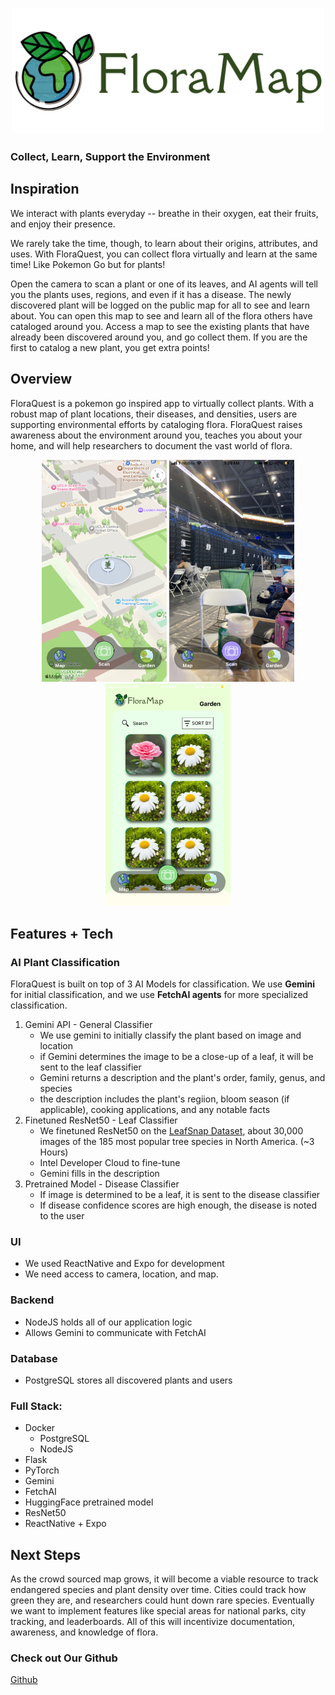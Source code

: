 <p align="center">
  <img src="https://github.com/jeanbaptistedebize/LaHacks/blob/main/floramap.png?raw=true" width="500"/>
</p>

### Collect, Learn, Support the Environment

## Inspiration
We interact with plants everyday -- breathe in their oxygen, eat their fruits, and enjoy their presence. 

We rarely take the time, though, to learn about their origins, attributes, and uses. With FloraQuest, you can collect flora virtually and learn at the same time! Like Pokemon Go but for plants!

Open the camera to scan a plant or one of its leaves, and AI agents will tell you the plants uses, regions, and even if it has a disease. 
The newly discovered plant will be logged on the public map for all to see and learn about. You can open this map to see and learn all of the flora others have cataloged around you.
Access a map to see the existing plants that have already been discovered around you, and go collect them. 
If you are the first to catalog a new plant, you get extra points!

## Overview
FloraQuest is a pokemon go inspired app to virtually collect plants. With a robust map of plant locations, their diseases, and densities, users are supporting environmental efforts by cataloging flora. 
FloraQuest raises awareness about the environment around you, teaches you about your home, and will help researchers to document the vast world of flora.

<p align="center">
  <img src="https://github.com/jeanbaptistedebize/LaHacks/blob/main/map.png?raw=true" width="200">
  <img src="https://github.com/jeanbaptistedebize/LaHacks/blob/main/camera.png?raw=true" width="200">
  <img src="https://github.com/jeanbaptistedebize/LaHacks/blob/main/garden.png?raw=true" width="200">
  <!--
  <img src="camera.png?raw=true" width="200">
  <img src="map.png?raw=true" width="200">
  <img src="garden.png?raw=true" width="200">
  -->
</p>

## Features + Tech

### AI Plant Classification

FloraQuest is built on top of 3 AI Models for classification. We use **Gemini** for initial classification, and we use **FetchAI agents** for more specialized classification.
1. Gemini API - General Classifier
    - We use gemini to initially classify the plant based on image and location
    - if Gemini determines the image to be a close-up of a leaf, it will be sent to the leaf classifier
    - Gemini returns a description and the plant's order, family, genus, and species
    - the description includes the plant's regiion, bloom season (if applicable), cooking applications, and any notable facts
2. Finetuned ResNet50 - Leaf Classifier
    - We finetuned ResNet50 on the [LeafSnap Dataset](https://leafsnap.com/dataset/), about 30,000 images of the 185 most popular tree species in North America. (~3 Hours)
    - Intel Developer Cloud to fine-tune
    - Gemini fills in the description
3. Pretrained Model - Disease Classifier
    - If image is determined to be a leaf, it is sent to the disease classifier 
    - If disease confidence scores are high enough, the disease is noted to the user

### UI

- We used ReactNative and Expo for development
- We need access to camera, location, and map.

### Backend

- NodeJS holds all of our application logic
- Allows Gemini to communicate with FetchAI

### Database

- PostgreSQL stores all discovered plants and users

### Full Stack: 

- Docker
    - PostgreSQL
    - NodeJS
- Flask
- PyTorch
- Gemini
- FetchAI
- HuggingFace pretrained model
- ResNet50
- ReactNative + Expo


## Next Steps
As the crowd sourced map grows, it will become a viable resource to track endangered species and plant density over time. Cities could track how green they are, and researchers could hunt down rare species. 
Eventually we want to implement features like special areas for national parks, city tracking, and leaderboards. All of this will incentivize documentation, awareness, and knowledge of flora. 

### Check out Our Github
[Github](https://github.com/jeanbaptistedebize/LaHacks)




